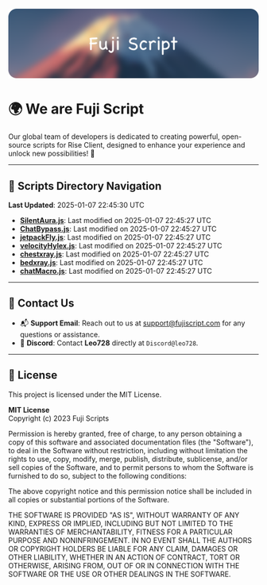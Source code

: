 ![Banner](.github/b.webp)

# 🌍 **We are Fuji Script**

Our global team of developers is dedicated to creating powerful, open-source scripts for Rise Client, designed to enhance your experience and unlock new possibilities! 🌟

---
<!-- SCRIPTS_NAVIGATION_START -->
## 📂 **Scripts Directory Navigation**

**Last Updated**: 2025-01-07 22:45:30 UTC

- **[SilentAura.js](scripts/SilentAura.js)**: Last modified on 2025-01-07 22:45:27 UTC
- **[ChatBypass.js](scripts/ChatBypass.js)**: Last modified on 2025-01-07 22:45:27 UTC
- **[jetpackFly.js](scripts/jetpackFly.js)**: Last modified on 2025-01-07 22:45:27 UTC
- **[velocityHylex.js](scripts/velocityHylex.js)**: Last modified on 2025-01-07 22:45:27 UTC
- **[chestxray.js](scripts/chestxray.js)**: Last modified on 2025-01-07 22:45:27 UTC
- **[bedxray.js](scripts/bedxray.js)**: Last modified on 2025-01-07 22:45:27 UTC
- **[chatMacro.js](scripts/chatMacro.js)**: Last modified on 2025-01-07 22:45:27 UTC

<!-- SCRIPTS_NAVIGATION_END -->

---

## 💬 **Contact Us**  
- 📬 **Support Email**: Reach out to us at [support@fujiscript.com](mailto:support@fujiscript.com) for any questions or assistance.  
- 💬 **Discord**: Contact **Leo728** directly at `Discord@leo728`.

---

## 📜 **License**

This project is licensed under the MIT License.  

**MIT License**  
Copyright (c) 2023 Fuji Scripts  

Permission is hereby granted, free of charge, to any person obtaining a copy of this software and associated documentation files (the "Software"), to deal in the Software without restriction, including without limitation the rights to use, copy, modify, merge, publish, distribute, sublicense, and/or sell copies of the Software, and to permit persons to whom the Software is furnished to do so, subject to the following conditions:  

The above copyright notice and this permission notice shall be included in all copies or substantial portions of the Software.  

THE SOFTWARE IS PROVIDED "AS IS", WITHOUT WARRANTY OF ANY KIND, EXPRESS OR IMPLIED, INCLUDING BUT NOT LIMITED TO THE WARRANTIES OF MERCHANTABILITY, FITNESS FOR A PARTICULAR PURPOSE AND NONINFRINGEMENT. IN NO EVENT SHALL THE AUTHORS OR COPYRIGHT HOLDERS BE LIABLE FOR ANY CLAIM, DAMAGES OR OTHER LIABILITY, WHETHER IN AN ACTION OF CONTRACT, TORT OR OTHERWISE, ARISING FROM, OUT OF OR IN CONNECTION WITH THE SOFTWARE OR THE USE OR OTHER DEALINGS IN THE SOFTWARE.  
